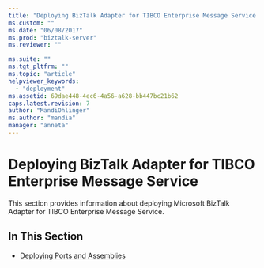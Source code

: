 ```yaml
---
title: "Deploying BizTalk Adapter for TIBCO Enterprise Message Service | Microsoft Docs"
ms.custom: ""
ms.date: "06/08/2017"
ms.prod: "biztalk-server"
ms.reviewer: ""

ms.suite: ""
ms.tgt_pltfrm: ""
ms.topic: "article"
helpviewer_keywords: 
  - "deployment"
ms.assetid: 69dae448-4ec6-4a56-a628-bb447bc21b62
caps.latest.revision: 7
author: "MandiOhlinger"
ms.author: "mandia"
manager: "anneta"
---
```

# Deploying BizTalk Adapter for TIBCO Enterprise Message Service
This section provides information about deploying Microsoft BizTalk Adapter for TIBCO Enterprise Message Service.  
  
## In This Section  
  
-   [Deploying Ports and Assemblies](../core/deploying-ports-and-assemblies2.md)